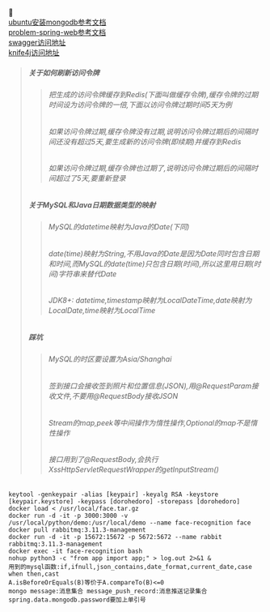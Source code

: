 :beers:  
[ubuntu安装mongodb参考文档](https://www.mongodb.com/docs/manual/tutorial/install-mongodb-on-ubuntu)  
[problem-spring-web参考文档](https://github.com/zalando/problem-spring-web/tree/main/problem-spring-web)  
[swagger访问地址](http://localhost:30000/oa/swagger-ui.html)  
[knife4j访问地址](http://localhost:30000/oa/doc.html)
> ##### 关于如何刷新访问令牌
>> ###### 把生成的访问令牌缓存到Redis(下面叫做缓存令牌),缓存令牌的过期时间设为访问令牌的一倍,下面以访问令牌过期时间5天为例
>> ###### 如果访问令牌过期,缓存令牌没有过期,说明访问令牌过期后的间隔时间还没有超过5天,要生成新的访问令牌(即续期)并缓存到Redis
>> ###### 如果访问令牌过期,缓存令牌也过期了,说明访问令牌过期后的间隔时间超过了5天,要重新登录
> ##### 关于MySQL和Java日期数据类型的映射
>> ###### MySQL的datetime映射为Java的Date(下同)
>> ###### date(time)映射为String,不用Java的Date是因为Date同时包含日期和时间,而MySQL的date(time)只包含日期(时间),所以这里用日期(时间)字符串来替代Date
>> ###### JDK8+: datetime,timestamp映射为LocalDateTime,date映射为LocalDate,time映射为LocalTime
> ##### 踩坑
>> ###### MySQL的时区要设置为Asia/Shanghai
>> ###### 签到接口会接收签到照片和位置信息(JSON),用@RequestParam接收文件,不要用@RequestBody接收JSON
>> ###### Stream的map,peek等中间操作为惰性操作,Optional的map不是惰性操作
>> ###### 接口用到了@RequestBody,会执行XssHttpServletRequestWrapper的getInputStream()
`keytool -genkeypair -alias [keypair] -keyalg RSA -keystore [keypair.keystore] -keypass [dorohedoro] -storepass [dorohedoro]`  
`docker load < /usr/local/face.tar.gz`  
`docker run -d -it -p 3000:3000 -v /usr/local/python/demo:/usr/local/demo --name face-recognition face`  
`docker pull rabbitmq:3.11.3-management`  
`docker run -d -it -p 15672:15672 -p 5672:5672 --name rabbit rabbitmq:3.11.3-management`  
`docker exec -it face-recognition bash`  
`nohup python3 -c "from app import app;" > log.out 2>&1 &`  
`用到的mysql函数:if,ifnull,json_contains,date_format,current_date,case when then,cast`  
`A.isBeforeOrEquals(B)等价于A.compareTo(B)<=0`  
`mongo message:消息集合 message_push_record:消息推送记录集合`  
`spring.data.mongodb.password要加上单引号`